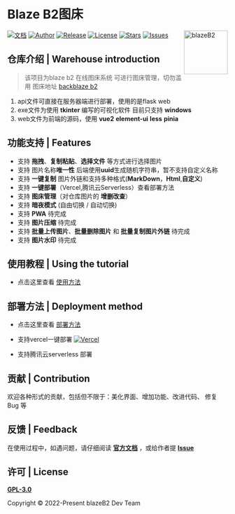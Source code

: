 <!--
 * @Author: Harry
 * @Date: 2022-04-20 20:37:06
 * @LastEditors: harry
 * @Github: https://github.com/rr210
 * @LastEditTime: 2022-07-04 16:32:05
 * @FilePath: \blazeB2\README.md
-->
# Blaze B2图床
<a href="https://blaze-b2.vercel.app/" >
<img width="100" align="right" alt="blazeB2" src="https://cloud.mr90.top/file/imagecloud/hexo/4/16533db7-b477-46ec-bbf8-44ae848bc771.png">
</a>

[![文档](https://img.shields.io/badge/docs-%E6%96%87%E6%A1%A3-blueviolet)](https://m.mr90.top/blazeB2/) [![Author](https://img.shields.io/badge/author-Rr210-violet.svg)](https://github.com/Rr210)  [![Release](https://img.shields.io/github/release/Rr210/blazeB2.svg)](https://github.com/Rr210/blazeB2/releases)  [![License](https://img.shields.io/github/license/Rr210/blazeB2.svg)](https://github.com/Rr210/blazeB2/blob/master/LICENSE)  [![Stars](https://img.shields.io/github/stars/Rr210/blazeB2)](https://github.com/Rr210/blazeB2)   [![Issues](https://img.shields.io/github/issues/Rr210/blazeB2)](https://github.com/Rr210/blazeB2/issues)
## 仓库介绍 | Warehouse introduction

> 该项目为blaze b2 在线图床系统 可进行图床管理，切勿滥用 
> 图床地址 [backblaze b2](https://www.backblaze.com/b2/)


1. api文件可直接在服务器端进行部署，使用的是flask web
2. exe文件为使用 **tkinter** 编写的可视化软件 目前只支持 **windows**
3. web文件为前端的源码，使用 **vue2** **element-ui** **less** **pinia**


## 功能支持 | Features

- 支持 **拖拽**、**复制粘贴**、**选择文件** 等方式进行选择图片
- 支持 图片名称**唯一性** 后端使用**uuid**生成随机字符串，暂不支持自定义名称
- 支持 **一键复制** 图片外链和支持多种格式(**MarkDown**，**Html**,**自定义**)
- 支持 **一键部署**（Vercel,腾讯云Serverless）查看部署方法
- 支持 **图床管理**（对仓库图片的 **增删改查**）
- 支持 **暗夜模式** (自由切换 / 自动切换)
- 支持 **PWA**  待完成
- 支持 **图片压缩**  待完成
- 支持 **批量上传图片**、**批量删除图片** 和 **批量复制图片外链** 待完成
- 支持 **图片水印** 待完成


## 使用教程 | Using the tutorial

- 点击这里查看 [使用方法](https://m.mr90.top/blazeB2/zh/guide/)

## 部署方法 | Deployment method

- 点击这里查看 [部署方法](https://m.mr90.top/blazeB2/zh/guide/deploy.html)

- 支持vercel一键部署 [![Vercel](https://img.shields.io/badge/vercel-%23000000.svg?style=for-the-badge&logo=vercel&logoColor=white)](https://vercel.com/new/clone?s=https://github.com/Rr210/blazeB2.git)

- 支持腾讯云serverless 部署
  
## 贡献 | Contribution

欢迎各种形式的贡献，包括但不限于：美化界面、增加功能、改进代码、 修复 Bug 等

##  反馈 | Feedback

在使用过程中，如遇问题，请仔细阅读 **[官方文档](https://m.mr90.top/blazeB2/)** ，或给作者提 **[Issue](https://github.com/rr210/blazeB2/issues)**

## 许可 | License

**[GPL-3.0](https://github.com/Rr210/blazeB2/blob/master/LICENSE)** 

Copyright © 2022-Present blazeB2 Dev Team
